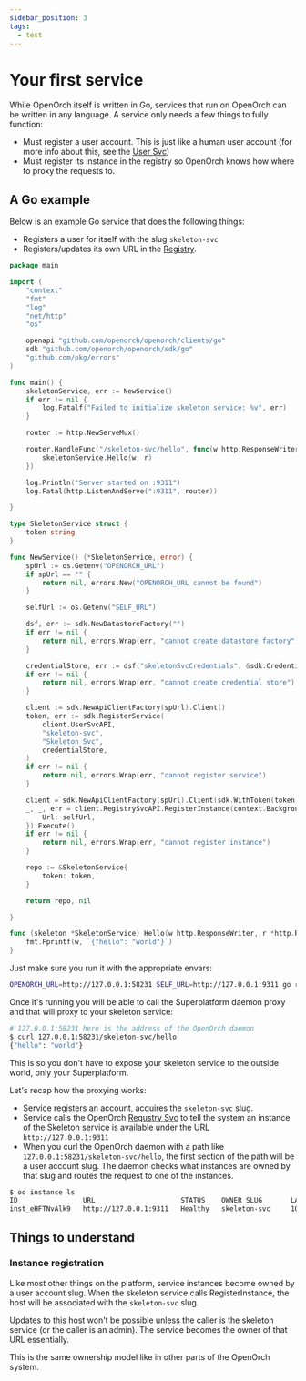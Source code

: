 ```yaml
---
sidebar_position: 3
tags:
  - test
---
```


# Your first service

While OpenOrch itself is written in Go, services that run on OpenOrch can be written in any language.
A service only needs a few things to fully function:

- Must register a user account. This is just like a human user account (for more info about this, see the [User Svc](/docs/built-in-services/user-svc))
- Must register its instance in the registry so OpenOrch knows how where to proxy the requests to.

## A Go example

Below is an example Go service that does the following things:

- Registers a user for itself with the slug `skeleton-svc`
- Registers/updates its own URL in the [Registry](/docs/built-in-services/registry-svc).

```go
package main

import (
	"context"
	"fmt"
	"log"
	"net/http"
	"os"

	openapi "github.com/openorch/openorch/clients/go"
	sdk "github.com/openorch/openorch/sdk/go"
	"github.com/pkg/errors"
)

func main() {
	skeletonService, err := NewService()
	if err != nil {
		log.Fatalf("Failed to initialize skeleton service: %v", err)
	}

	router := http.NewServeMux()

	router.HandleFunc("/skeleton-svc/hello", func(w http.ResponseWriter, r *http.Request) {
		skeletonService.Hello(w, r)
	})

	log.Println("Server started on :9311")
	log.Fatal(http.ListenAndServe(":9311", router))

}

type SkeletonService struct {
	token string
}

func NewService() (*SkeletonService, error) {
	spUrl := os.Getenv("OPENORCH_URL")
	if spUrl == "" {
		return nil, errors.New("OPENORCH_URL cannot be found")
	}

	selfUrl := os.Getenv("SELF_URL")

	dsf, err := sdk.NewDatastoreFactory("")
	if err != nil {
		return nil, errors.Wrap(err, "cannot create datastore factory")
	}

	credentialStore, err := dsf("skeletonSvcCredentials", &sdk.Credential{})
	if err != nil {
		return nil, errors.Wrap(err, "cannot create credential store")
	}

	client := sdk.NewApiClientFactory(spUrl).Client()
	token, err := sdk.RegisterService(
		client.UserSvcAPI,
		"skeleton-svc",
		"Skeleton Svc",
		credentialStore,
	)
	if err != nil {
		return nil, errors.Wrap(err, "cannot register service")
	}

	client = sdk.NewApiClientFactory(spUrl).Client(sdk.WithToken(token))
	_, _, err = client.RegistrySvcAPI.RegisterInstance(context.Background()).Body(openapi.RegistrySvcRegisterInstanceRequest{
		Url: selfUrl,
	}).Execute()
	if err != nil {
		return nil, errors.Wrap(err, "cannot register instance")
	}

	repo := &SkeletonService{
		token: token,
	}

	return repo, nil

}

func (skeleton *SkeletonService) Hello(w http.ResponseWriter, r *http.Request) {
	fmt.Fprintf(w, `{"hello": "world"}`)
}
```

Just make sure you run it with the appropriate envars:

```sh
OPENORCH_URL=http://127.0.0.1:58231 SELF_URL=http://127.0.0.1:9311 go run main.go
```

Once it's running you will be able to call the Superplatform daemon proxy and that will proxy to your skeleton service:

```sh
# 127.0.0.1:58231 here is the address of the OpenOrch daemon
$ curl 127.0.0.1:58231/skeleton-svc/hello
{"hello": "world"}
```

This is so you don't have to expose your skeleton service to the outside world, only your Superplatform.

Let's recap how the proxying works:

- Service registers an account, acquires the `skeleton-svc` slug.
- Service calls the OpenOrch [Regustry Svc](/docs/built-in-services/registry-svc) to tell the system an instance of the Skeleton service is available under the URL `http://127.0.0.1:9311`
- When you curl the OpenOrch daemon with a path like `127.0.0.1:58231/skeleton-svc/hello`, the first section of the path will be a user account slug. The daemon checks what instances are owned by that slug and routes the request to one of the instances.

```sh
$ oo instance ls
ID                URL                     STATUS    OWNER SLUG       LAST HEARTBEAT
inst_eHFTNvAlk9   http://127.0.0.1:9311   Healthy   skeleton-svc     10s ago
```

## Things to understand

### Instance registration

Like most other things on the platform, service instances become owned by a user account slug. When the skeleton service calls RegisterInstance, the host will be associated with the `skeleton-svc` slug.

Updates to this host won't be possible unless the caller is the skeleton service (or the caller is an admin). The service becomes the owner of that URL essentially.

This is the same ownership model like in other parts of the OpenOrch system.
